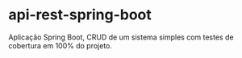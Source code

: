# api-rest-spring-boot

 Aplicação Spring Boot, CRUD de um sistema simples com testes de cobertura em 100% do projeto.
